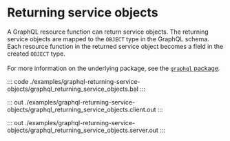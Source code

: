 # Returning service objects

A GraphQL resource function can return service objects. The returning
service objects are mapped to the `OBJECT` type in the GraphQL schema. Each
resource function in the returned service object becomes a field in the
created `OBJECT` type.<br/><br/>
For more information on the underlying package, see the
[`graphql` package](https://docs.central.ballerina.io/ballerina/graphql/latest/).


::: code ./examples/graphql-returning-service-objects/graphql_returning_service_objects.bal :::

::: out ./examples/graphql-returning-service-objects/graphql_returning_service_objects.client.out :::

::: out ./examples/graphql-returning-service-objects/graphql_returning_service_objects.server.out :::